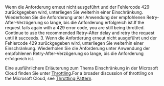 <span data-ttu-id="cbb88-p105">Wenn die Anforderung erneut nicht ausgeführt und der Fehlercode 429 zurückgegeben wird, unterliegen Sie weiterhin einer Einschränkung. Wiederholen Sie die Anforderung unter Anwendung der empfohlenen Retry-After-Verzögerung so lange, bis die Anforderung erfolgreich ist.</span><span class="sxs-lookup"><span data-stu-id="cbb88-p105">If the request fails again with a 429 error code, you are still being throttled. Continue to use the recommended Retry-After delay and retry the request until it succeeds.</span></span>
3. Wenn die Anforderung erneut nicht ausgeführt und der Fehlercode 429 zurückgegeben wird, unterliegen Sie weiterhin einer Einschränkung. Wiederholen Sie die Anforderung unter Anwendung der empfohlenen Retry-After-Verzögerung so lange, bis die Anforderung erfolgreich ist.

<span data-ttu-id="cbb88-131">Eine ausführlichere Erläuterung zum Thema Einschränkung in der Microsoft Cloud finden Sie unter [Throttling](https://msdn.microsoft.com/en-us/library/office/dn589798.aspx).</span><span class="sxs-lookup"><span data-stu-id="cbb88-131">For a broader discussion of throttling on the Microsoft Cloud, see [Throttling Pattern](https://msdn.microsoft.com/en-us/library/office/dn589798.aspx).</span></span>
